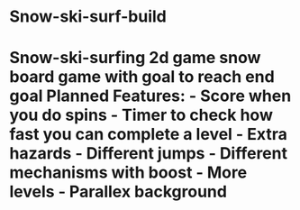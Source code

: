 # Snow-ski-surf-build
 # Snow-ski-surfing  2d game snow board game with goal to reach end goal   Planned Features:  - Score when you do spins  - Timer to check how fast you can complete a level  - Extra hazards  - Different jumps  - Different mechanisms with boost  - More levels  - Parallex background
